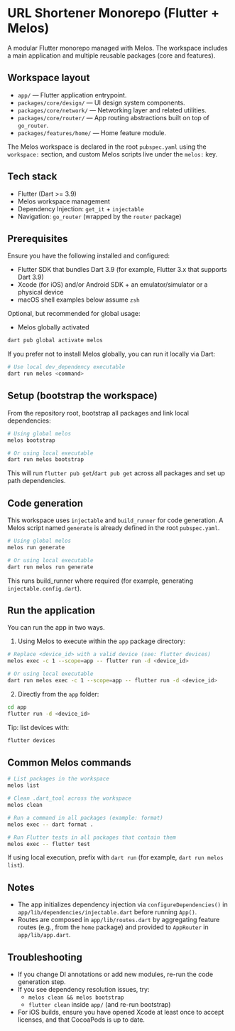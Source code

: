 # URL Shortener Monorepo (Flutter + Melos)

A modular Flutter monorepo managed with Melos. The workspace includes a main application and multiple reusable packages (core and features).

## Workspace layout

- `app/` — Flutter application entrypoint.
- `packages/core/design/` — UI design system components.
- `packages/core/network/` — Networking layer and related utilities.
- `packages/core/router/` — App routing abstractions built on top of `go_router`.
- `packages/features/home/` — Home feature module.

The Melos workspace is declared in the root `pubspec.yaml` using the `workspace:` section, and custom Melos scripts live under the `melos:` key.

## Tech stack

- Flutter (Dart >= 3.9)
- Melos workspace management
- Dependency Injection: `get_it` + `injectable`
- Navigation: `go_router` (wrapped by the `router` package)

## Prerequisites

Ensure you have the following installed and configured:

- Flutter SDK that bundles Dart 3.9 (for example, Flutter 3.x that supports Dart 3.9)
- Xcode (for iOS) and/or Android SDK + an emulator/simulator or a physical device
- macOS shell examples below assume `zsh`

Optional, but recommended for global usage:

- Melos globally activated

```zsh
dart pub global activate melos
```

If you prefer not to install Melos globally, you can run it locally via Dart:

```zsh
# Use local dev_dependency executable
dart run melos <command>
```

## Setup (bootstrap the workspace)

From the repository root, bootstrap all packages and link local dependencies:

```zsh
# Using global melos
melos bootstrap

# Or using local executable
dart run melos bootstrap
```

This will run `flutter pub get`/`dart pub get` across all packages and set up path dependencies.

## Code generation

This workspace uses `injectable` and `build_runner` for code generation. A Melos script named `generate` is already defined in the root `pubspec.yaml`.

```zsh
# Using global melos
melos run generate

# Or using local executable
dart run melos run generate
```

This runs build_runner where required (for example, generating `injectable.config.dart`).

## Run the application

You can run the app in two ways.

1) Using Melos to execute within the `app` package directory:

```zsh
# Replace <device_id> with a valid device (see: flutter devices)
melos exec -c 1 --scope=app -- flutter run -d <device_id>

# Or using local executable
dart run melos exec -c 1 --scope=app -- flutter run -d <device_id>
```

2) Directly from the `app` folder:

```zsh
cd app
flutter run -d <device_id>
```

Tip: list devices with:

```zsh
flutter devices
```

## Common Melos commands

```zsh
# List packages in the workspace
melos list

# Clean .dart_tool across the workspace
melos clean

# Run a command in all packages (example: format)
melos exec -- dart format .

# Run Flutter tests in all packages that contain them
melos exec -- flutter test
```

If using local execution, prefix with `dart run` (for example, `dart run melos list`).

## Notes

- The app initializes dependency injection via `configureDependencies()` in `app/lib/dependencies/injectable.dart` before running `App()`.
- Routes are composed in `app/lib/routes.dart` by aggregating feature routes (e.g., from the `home` package) and provided to `AppRouter` in `app/lib/app.dart`.

## Troubleshooting

- If you change DI annotations or add new modules, re-run the code generation step.
- If you see dependency resolution issues, try:
	- `melos clean && melos bootstrap`
	- `flutter clean` inside `app/` (and re-run bootstrap)
- For iOS builds, ensure you have opened Xcode at least once to accept licenses, and that CocoaPods is up to date.

